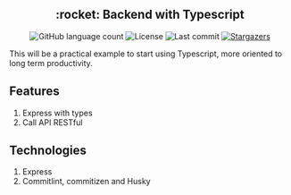 <h2 align="center">
  :rocket: Backend with Typescript
</h2>

<p align="center">
  <img alt="GitHub language count" src="https://img.shields.io/github/languages/count/onlyreynaldo/backend-with-ts?color=%2304D361">

  <img alt="License" src="https://img.shields.io/badge/license-MIT-%2304D361">

  <img alt="Last commit" src="https://img.shields.io/github/last-commit/onlyreynaldo/backend-with-ts?style=flat-square" >

  <a href="https://github.com/onlyreynaldo/backend-with-ts/stargazers">
    <img alt="Stargazers" src="https://img.shields.io/github/stars/onlyreynaldo/backend-with-ts?style=social">
  </a>
</p>

This will be a practical example to start using Typescript, more oriented to long term productivity.

## Features

1. Express with types
2. Call API RESTful

## Technologies

1. Express
2. Commitlint, commitizen and Husky
